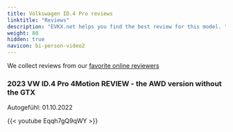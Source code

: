 ```yaml
---
title: Volkswagen ID.4 Pro reviews
linktitle: "Reviews"
description: "EVKX.net helps you find the best review for this model. "
weight: 80
hidden: true
navicon: bi-person-video2
---
```

We collect reviews from our [favorite online reviewers](/guides/evreviewers/)

<div class="container text-center shadow p-2 pe-4 mb-5 bg-body-tertiary rounded border">
<h3>2023 VW ID.4 Pro 4Motion REVIEW - the AWD version without the GTX</h3>
<p>Autogefühl: 01.10.2022</p>

{{< youtube Eqqh7gQ9qWY >}}

</div>
